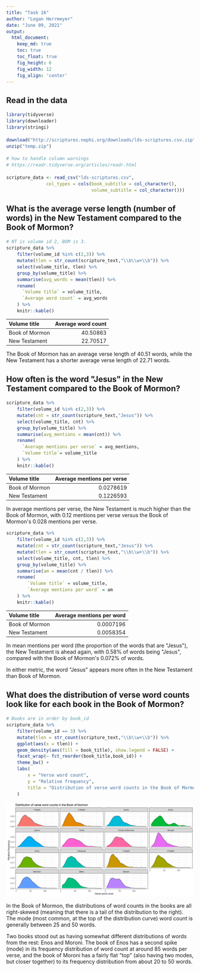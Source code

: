 ```yaml
---
title: "Task 16"
author: "Logan Herrmeyer"
date: "June 09, 2021"
output:
  html_document:  
    keep_md: true
    toc: true
    toc_float: true
    fig_height: 6
    fig_width: 12
    fig_align: 'center'
---
```




## Read in the data


```r
library(tidyverse)
library(downloader)
library(stringi)

download("http://scriptures.nephi.org/downloads/lds-scriptures.csv.zip", "temp.zip")
unzip("temp.zip")

# how to handle column warnings
# https://readr.tidyverse.org/articles/readr.html

scripture_data <- read_csv("lds-scriptures.csv",
               col_types = cols(book_subtitle = col_character(),
                                volume_subtitle = col_character()))
```
## What is the average verse length (number of words) in the New Testament compared to the Book of Mormon?


```r
# NT is volume id 2, BOM is 3.
scripture_data %>%
    filter(volume_id %in% c(2,3)) %>%
    mutate(tlen = str_count(scripture_text,"\\b\\w+\\b")) %>%
    select(volume_title, tlen) %>%
    group_by(volume_title) %>%
    summarise(avg_words = mean(tlen)) %>%
    rename(
      `Volume title` = volume_title,
      `Average word count` = avg_words
    ) %>%
    knitr::kable()
```



|Volume title   | Average word count|
|:--------------|------------------:|
|Book of Mormon |           40.50863|
|New Testament  |           22.70517|

The Book of Mormon has an average verse length of 40.51 words, while the New Testament has a shorter average verse length of 22.71 words.

## How often is the word "Jesus" in the New Testament compared to the Book of Mormon?


```r
scripture_data %>%
    filter(volume_id %in% c(2,3)) %>%
    mutate(cnt = str_count(scripture_text,"Jesus")) %>%
    select(volume_title, cnt) %>%
    group_by(volume_title) %>%
    summarise(avg_mentions = mean(cnt)) %>%
    rename(
      `Average mentions per verse` = avg_mentions,
      `Volume title`= volume_title
    ) %>%
    knitr::kable()
```



|Volume title   | Average mentions per verse|
|:--------------|--------------------------:|
|Book of Mormon |                  0.0278619|
|New Testament  |                  0.1226593|

In average mentions per verse, the New Testament is much higher than the Book of Mormon, with 0.12 mentions per verse versus the Book of Mormon's 0.028 mentions per verse.


```r
scripture_data %>%
    filter(volume_id %in% c(2,3)) %>%
    mutate(cnt = str_count(scripture_text,"Jesus")) %>%
    mutate(tlen = str_count(scripture_text,"\\b\\w+\\b")) %>%
    select(volume_title, cnt, tlen) %>%
    group_by(volume_title) %>%
    summarise(am = mean(cnt / tlen)) %>%
    rename(
        `Volume title` = volume_title,
        `Average mentions per word` = am
    ) %>%
    knitr::kable()
```



|Volume title   | Average mentions per word|
|:--------------|-------------------------:|
|Book of Mormon |                 0.0007196|
|New Testament  |                 0.0058354|

In mean mentions per word (the proportion of the words that are "Jesus"), the New Testament is ahead again, with 0.58% of words being "Jesus", compared with the Book of Mormon's 0.072% of words.

In either metric, the word "Jesus" appears more often in the New Testament than Book of Mormon.

## What does the distribution of verse word counts look like for each book in the Book of Mormon?


```r
# Books are in order by book_id
scripture_data %>%
    filter(volume_id == 3) %>%
    mutate(tlen = str_count(scripture_text,"\\b\\w+\\b")) %>%
    ggplot(aes(x = tlen)) +
    geom_density(aes(fill = book_title), show.legend = FALSE) +
    facet_wrap(~ fct_reorder(book_title,book_id)) +
    theme_bw() +
    labs(
        x = "Verse word count",
        y = "Relative frequency",
        title = "Distribution of verse word counts in the Book of Mormon"
    )
```

![](task16_files/figure-html/unnamed-chunk-6-1.png)<!-- -->

In the Book of Mormon, the distributions of word counts in the books are all right-skewed (meaning that there is a tail of the distribution to the right). The mode (most common, at the top of the distribution curve) word count is generally between 25 and 50 words.

Two books stood out as having somewhat different distributions of words from the rest: Enos and Moroni. The book of Enos has a second spike (mode) in its frequency distribution of word count at around 85 words per verse, and the book of Moroni has a fairly flat "top" (also having two modes, but closer together) to its frequency distribution from about 20 to 50 words.
